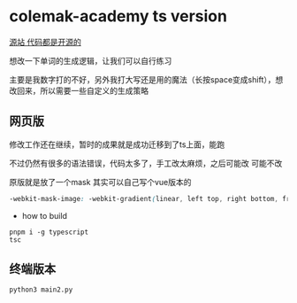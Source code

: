 # colemak-academy ts version
[源站 代码都是开源的](https://www.colemak.academy/)

想改一下单词的生成逻辑，让我们可以自行练习

主要是我数字打的不好，另外我打大写还是用的魔法（长按space变成shift），想改回来，所以需要一些自定义的生成策略
## 网页版
修改工作还在继续，暂时的成果就是成功迁移到了ts上面，能跑

不过仍然有很多的语法错误，代码太多了，手工改太麻烦，之后可能改 可能不改

原版就是放了一个mask 其实可以自己写个vue版本的
```css
-webkit-mask-image: -webkit-gradient(linear, left top, right bottom, from(rgba(0,0,0,1)), to(rgba(0,0,0,0)));
```

- how to build

```shell
pnpm i -g typescript
tsc
```

## 终端版本

```shell
python3 main2.py
```

